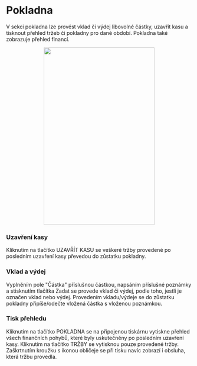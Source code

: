 # Pokladna

V sekci pokladna lze provést vklad či výdej libovolné částky, uzavřít kasu a tisknout přehled tržeb či pokladny pro dané období. Pokladna také zobrazuje přehled financí. 

<div align="center">
    <p>
        <img height="480" width="300" src="img/deposit.png"> 
    </p>
</div>

### Uzavření kasy 

Kliknutím na tlačítko UZAVŘÍT KASU se veškeré tržby provedené po posledním uzavření kasy převedou do zůstatku  pokladny. 

### Vklad a výdej 

Vyplněním pole "Částka" příslušnou částkou, napsáním příslušné poznámky a stisknutím tlačítka Zadat se provede vklad či výdej, podle toho, jestli je označen vklad nebo výdej. 
Provedením vkladu/výdeje se do zůstatku pokladny připíše/odečte vložená částka s vloženou poznámkou.   

### Tisk přehledu 

Kliknutím na tlačítko POKLADNA se na připojenou tiskárnu vytiskne přehled všech finančních pohybů, které byly uskutečněny po posledním uzavření kasy. 
Kliknutím na tlačítko TRŽBY se vytisknou pouze provedené tržby. Zaškrtnutím kroužku s ikonou obličeje se při tisku navíc zobrazí i obsluha, která tržbu provedla.
